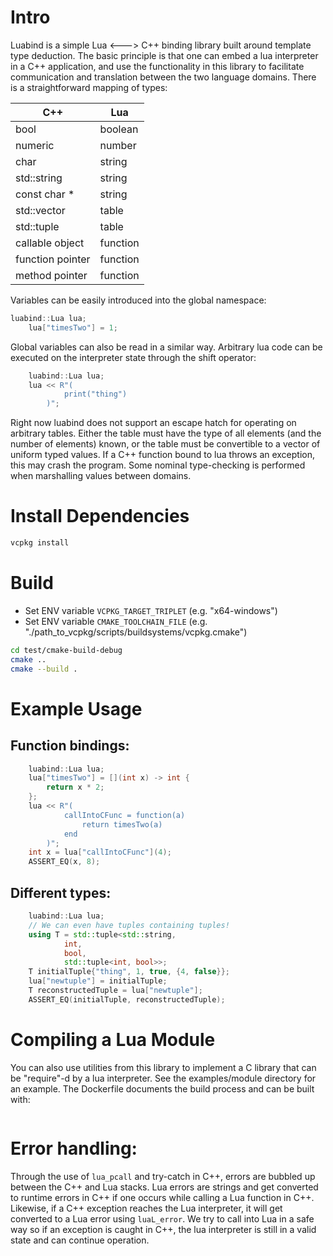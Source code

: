 # Intro
Luabind is a simple Lua <---> C++ binding library built around template type deduction.
The basic principle is that one can embed a lua interpreter in a C++ application,
and use the functionality in this library to facilitate communication and translation
between the two language domains. There is a straightforward mapping of types:

| C++              | Lua      |
|------------------|----------|
| bool             | boolean  |
| numeric          | number   |
| char             | string   |
| std::string      | string   |
| const char *     | string   |
| std::vector      | table    |
| std::tuple       | table    |
| callable object  | function |
| function pointer | function |
| method pointer   | function |

Variables can be easily introduced into the global namespace:
```C++
luabind::Lua lua;
    lua["timesTwo"] = 1;
```
 
Global variables can also be read in a similar way.
Arbitrary lua code can be executed on the interpreter state through the shift operator:
```C++
    luabind::Lua lua;
    lua << R"(
            print("thing")
        )";
```

Right now luabind does not support an escape hatch for operating on arbitrary tables.
Either the table must have the type of all elements (and the number of elements) known,
or the table must be convertible to a vector of uniform typed values.
If a C++ function bound to lua throws an exception, this may crash the program.
Some nominal type-checking is performed when marshalling values between domains.


# Install Dependencies
```bash
vcpkg install
```

# Build
- Set ENV variable `VCPKG_TARGET_TRIPLET` (e.g. "x64-windows")
- Set ENV variable `CMAKE_TOOLCHAIN_FILE` (e.g. "./path_to_vcpkg/scripts/buildsystems/vcpkg.cmake")
```bash
cd test/cmake-build-debug
cmake ..
cmake --build .
```

# Example Usage
## Function bindings:
```C++
    luabind::Lua lua;
    lua["timesTwo"] = [](int x) -> int {
        return x * 2;
    };
    lua << R"(
            callIntoCFunc = function(a)
                return timesTwo(a)
            end
        )";
    int x = lua["callIntoCFunc"](4);
    ASSERT_EQ(x, 8);
```
## Different types:
```C++
    luabind::Lua lua;
    // We can even have tuples containing tuples!
    using T = std::tuple<std::string,
            int,
            bool,
            std::tuple<int, bool>>;
    T initialTuple{"thing", 1, true, {4, false}};
    lua["newtuple"] = initialTuple;
    T reconstructedTuple = lua["newtuple"];
    ASSERT_EQ(initialTuple, reconstructedTuple);
```

# Compiling a Lua Module

You can also use utilities from this library to implement a C library that can be "require"-d by a lua interpreter. See the examples/module directory for an example. The Dockerfile documents the build process and can be built with:
```docker build -f examples/module/Dockerfile -t luabind_module .
```

# Error handling:
Through the use of `lua_pcall` and try-catch in C++, errors are bubbled up between the
C++ and Lua stacks. Lua errors are strings and get converted to runtime errors in C++
if one occurs while calling a Lua function in C++. Likewise, if a C++ exception reaches
the Lua interpreter, it will get converted to a Lua error using `luaL_error`. We try to
call into Lua in a safe way so if an exception is caught in C++, the lua interpreter is
still in a valid state and can continue operation.